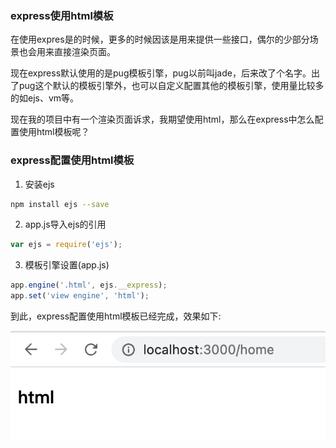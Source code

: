 ### express使用html模板

在使用expres是的时候，更多的时候因该是用来提供一些接口，偶尔的少部分场景也会用来直接渲染页面。

现在express默认使用的是pug模板引擎，pug以前叫jade，后来改了个名字。出了pug这个默认的模板引擎外，也可以自定义配置其他的模板引擎，使用量比较多的如ejs、vm等。

现在我的项目中有一个渲染页面诉求，我期望使用html，那么在express中怎么配置使用html模板呢？

### express配置使用html模板

1. 安装ejs

```bash
npm install ejs --save
```

2. app.js导入ejs的引用

```js
var ejs = require('ejs');
```

3. 模板引擎设置(app.js)

```js
app.engine('.html', ejs.__express);
app.set('view engine', 'html');
```

到此，express配置使用html模板已经完成，效果如下:

![express配置使用html模板](./images/i7.png)